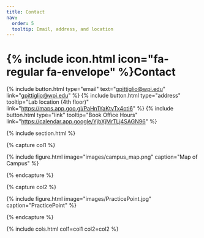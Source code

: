 ```yaml
---
title: Contact
nav:
  order: 5
  tooltip: Email, address, and location
---
```


# {% include icon.html icon="fa-regular fa-envelope" %}Contact

{%
  include button.html
  type="email"
  text="gpittiglio@wpi.edu"
  link="gpittiglio@wpi.edu"
%}
{%
  include button.html
  type="address"
  tooltip="Lab location (4th floor)"
  link="https://maps.app.goo.gl/PaHn1YaKtvTx4oti6"
%}
{%
  include button.html
  type="link"
  tooltip="Book Office Hours"
  link="https://calendar.app.google/YjbXjMrTLj4SAGN96"
%}

{% include section.html %}

{% capture col1 %}

{%
  include figure.html
  image="images/campus_map.png"
  caption="Map of Campus"
%}

{% endcapture %}

{% capture col2 %}

{%
  include figure.html
  image="images/PracticePoint.jpg"
  caption="PracticePoint"
%}

{% endcapture %}

{% include cols.html col1=col1 col2=col2 %}

